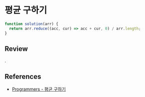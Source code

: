 # 평균 구하기

```js
function solution(arr) {
  return arr.reduce((acc, cur) => acc + cur, 0) / arr.length;
}
```

## Review

.

## References

- [Programmers - 평균 구하기](https://school.programmers.co.kr/learn/courses/30/lessons/12944)
